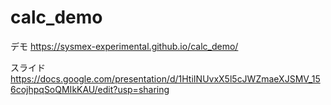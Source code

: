 # calc_demo

デモ
https://sysmex-experimental.github.io/calc_demo/

スライド
https://docs.google.com/presentation/d/1HtiINUvxX5l5cJWZmaeXJSMV_156cojhpqSoQMIkKAU/edit?usp=sharing
